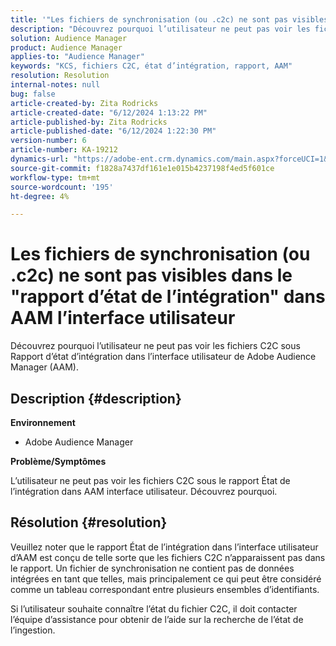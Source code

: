 ```yaml
---
title: '"Les fichiers de synchronisation (ou .c2c) ne sont pas visibles dans "Rapport d’état d’intégration" dans AAM l’interface utilisateur de l’utilisateur"'
description: "Découvrez pourquoi l’utilisateur ne peut pas voir les fichiers C2C sous Rapport d’état d’intégration dans l’interface utilisateur de Adobe Audience Manager (AAM)."
solution: Audience Manager
product: Audience Manager
applies-to: "Audience Manager"
keywords: "KCS, fichiers C2C, état d’intégration, rapport, AAM"
resolution: Resolution
internal-notes: null
bug: false
article-created-by: Zita Rodricks
article-created-date: "6/12/2024 1:13:22 PM"
article-published-by: Zita Rodricks
article-published-date: "6/12/2024 1:22:30 PM"
version-number: 6
article-number: KA-19212
dynamics-url: "https://adobe-ent.crm.dynamics.com/main.aspx?forceUCI=1&pagetype=entityrecord&etn=knowledgearticle&id=c6fb2b86-bd28-ef11-840b-000d3a372703"
source-git-commit: f1828a7437df161e1e015b4237198f4ed5f601ce
workflow-type: tm+mt
source-wordcount: '195'
ht-degree: 4%

---
```


# Les fichiers de synchronisation (ou .c2c) ne sont pas visibles dans le &quot;rapport d’état de l’intégration&quot; dans AAM l’interface utilisateur


Découvrez pourquoi l’utilisateur ne peut pas voir les fichiers C2C sous Rapport d’état d’intégration dans l’interface utilisateur de Adobe Audience Manager (AAM).

## Description {#description}


<b>Environnement</b>

- Adobe Audience Manager

<b>Problème/Symptômes</b>

L’utilisateur ne peut pas voir les fichiers C2C sous le rapport État de l’intégration dans AAM interface utilisateur. Découvrez pourquoi.


## Résolution {#resolution}


Veuillez noter que le rapport État de l’intégration dans l’interface utilisateur d’AAM est conçu de telle sorte que les fichiers C2C n’apparaissent pas dans le rapport. Un fichier de synchronisation ne contient pas de données intégrées en tant que telles, mais principalement ce qui peut être considéré comme un tableau correspondant entre plusieurs ensembles d’identifiants.

Si l’utilisateur souhaite connaître l’état du fichier C2C, il doit contacter l’équipe d’assistance pour obtenir de l’aide sur la recherche de l’état de l’ingestion.
